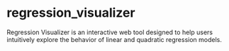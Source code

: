 # regression_visualizer
Regression Visualizer is an interactive web tool designed to help users intuitively explore the behavior of linear and quadratic regression models.
